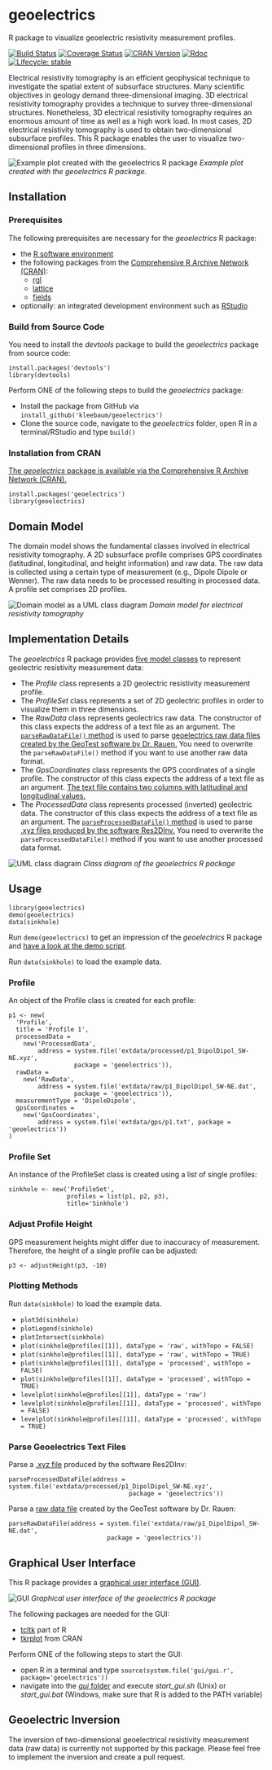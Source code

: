 # geoelectrics
R package to visualize geoelectric resistivity measurement profiles.

[![Build Status](https://travis-ci.org/kleebaum/geoelectrics.svg?branch=master)](https://travis-ci.org/kleebaum/geoelectrics)
[![Coverage Status](https://codecov.io/gh/kleebaum/geoelectrics/branch/master/graph/badge.svg)](https://codecov.io/gh/kleebaum/geoelectrics)
[![CRAN Version](http://www.r-pkg.org/badges/version/geoelectrics)](https://cran.r-project.org/package=geoelectrics)
[![Rdoc](https://api.rdocumentation.org/badges/version/geoelectrics)](https://www.rdocumentation.org/packages/geoelectrics) 
[![Lifecycle: stable](https://img.shields.io/badge/lifecycle-stable-brightgreen.svg)](https://lifecycle.r-lib.org/articles/stages.html#stable)

Electrical resistivity tomography is an efficient geophysical technique to investigate the spatial extent of subsurface structures. Many scientific objectives in geology demand three-dimensional imaging. 
3D electrical resistivity tomography provides a technique to survey three-dimensional structures. 
Nonetheless, 3D electrical resistivity tomography requires an enormous amount of time as well as a high work load. 
In most cases, 2D electrical resistivity tomography is used to obtain two-dimensional subsurface profiles. 
This R package enables the user to visualize two-dimensional profiles in three dimensions.

![Example plot created with the geoelectrics R package](https://raw.githubusercontent.com/kleebaum/geoelectrics/master/inst/img/sinkhole.png)
*Example plot created with the geoelectrics R package.*
 
## Installation 

### Prerequisites
The following prerequisites are necessary for the *geoelectrics* R package:
- the [R software environment](http://www.r-project.org/)
- the following packages from the [Comprehensive R Archive Network (CRAN)](https://cran.r-project.org/):
  - [rgl](https://cran.r-project.org/package=rgl/)
  - [lattice](https://cran.r-project.org/package=lattice/)
  - [fields](https://cran.r-project.org/package=fields/)
- optionally: an integrated development environment such as [RStudio](https://www.rstudio.com/)
  
### Build from Source Code
You need to install the *devtools* package to build the *geoelectrics* package from source code:
```
install.packages('devtools')
library(devtools)
```

Perform ONE of the following steps to build the *geoelectrics* package:
- Install the package from GitHub via ```install_github('kleebaum/geoelectrics')```
- Clone the source code, navigate to the *geoelectrics* folder, open R in a terminal/RStudio and type ```build()```

### Installation from CRAN
[The *geoelectrics* package is available via the Comprehensive R Archive Network (CRAN).](https://cran.r-project.org/package=geoelectrics/)
```
install.packages('geoelectrics')
library(geoelectrics)
```

## Domain Model
The domain model shows the fundamental classes involved in electrical resistivity tomography.
A 2D subsurface profile comprises GPS coordinates (latitudinal, longitudinal, and height information) and raw data.
The raw data is collected using a certain type of measurement (e.g., Dipole Dipole or Wenner). 
The raw data needs to be processed resulting in processed data.
A profile set comprises 2D profiles.

![Domain model as a UML class diagram](https://raw.githubusercontent.com/kleebaum/geoelectrics/master/inst/img/domain_data.png)
*Domain model for electrical resistivity tomography*

## Implementation Details
The *geoelectrics* R package provides [five model classes](https://github.com/kleebaum/geoelectrics/blob/master/R/00Classes.r) to represent geolectric resistivity measurement data:
- The *Profile* class represents a 2D geolectric resistivity measurement profile.
- The *ProfileSet* class represents a set of 2D geolectric profiles in order to visualize them in three dimensions.
- The *RawData* class represents geolectrics raw data. The constructor of this class expects the address of a text file as an argument. The [`parseRawDataFile()` method](https://github.com/kleebaum/geoelectrics/blob/master/R/parseRawDataFile.r) is used to parse [geoelectrics raw data files created by the GeoTest software by Dr. Rauen.](https://raw.githubusercontent.com/kleebaum/geoelectrics/master/inst/extdata/raw/p1_DipolDipol_SW-NE.dat) You need to overwrite the `parseRawDataFile()` method if you want to use another raw data format.
- The *GpsCoordinates* class represents the GPS coordinates of a single profile. The constructor of this class expects the address of a text file as an argument. [The text file contains two columns with latitudinal and longitudinal values.](https://raw.githubusercontent.com/kleebaum/geoelectrics/master/inst/extdata/gps/p1.txt)
- The *ProcessedData* class represents processed (inverted) geolectric data. The constructor of this class expects the address of a text file as an argument. The [`parseProcessedDataFile()` method](https://github.com/kleebaum/geoelectrics/blob/master/R/parseProcessedDataFile.r) is used to parse [.xyz files produced by the software Res2DInv.](https://raw.githubusercontent.com/kleebaum/geoelectrics/master/inst/extdata/processed/p1_DipolDipol_SW-NE.xyz) You need to overwrite the `parseProcessedDataFile()` method if you want to use another processed data format.

![UML class diagram](https://raw.githubusercontent.com/kleebaum/geoelectrics/master/inst/img/class_diagram.png)
*Class diagram of the geoelectrics R package*

## Usage

```
library(geoelectrics)
demo(geoelectrics)
data(sinkhole)
```

Run `demo(geoelectrics)` to get an impression of the *geoelectrics* R package and [have a look at the demo script](https://github.com/kleebaum/geoelectrics/blob/master/demo/geoelectrics.r).

Run `data(sinkhole)` to load the example data.

### Profile
An object of the Profile class is created for each profile:
```
p1 <- new(
  'Profile',
  title = 'Profile 1',
  processedData =
    new('ProcessedData',
        address = system.file('extdata/processed/p1_DipolDipol_SW-NE.xyz',
                  package = 'geoelectrics')),
  rawData =
    new('RawData',
        address = system.file('extdata/raw/p1_DipolDipol_SW-NE.dat', 
                  package = 'geoelectrics')),
  measurementType = 'DipoleDipole',
  gpsCoordinates =
    new('GpsCoordinates',
        address = system.file('extdata/gps/p1.txt', package = 'geoelectrics'))
)
```

### Profile Set
An instance of the ProfileSet class is created using a list of single profiles:
```
sinkhole <- new('ProfileSet',
                profiles = list(p1, p2, p3),
                title='Sinkhole')
```

### Adjust Profile Height
GPS measurement heights might differ due to inaccuracy of measurement. 
Therefore, the height of a single profile can be adjusted:
```
p3 <- adjustHeight(p3, -10)
```

### Plotting Methods
Run `data(sinkhole)` to load the example data.

- `plot3d(sinkhole)`
- `plotLegend(sinkhole)`
- `plotIntersect(sinkhole)`
- `plot(sinkhole@profiles[[1]], dataType = 'raw', withTopo = FALSE)`
- `plot(sinkhole@profiles[[1]], dataType = 'raw', withTopo = TRUE)`
- `plot(sinkhole@profiles[[1]], dataType = 'processed', withTopo = FALSE)`
- `plot(sinkhole@profiles[[1]], dataType = 'processed', withTopo = TRUE)`
- `levelplot(sinkhole@profiles[[1]], dataType = 'raw')`
- `levelplot(sinkhole@profiles[[1]], dataType = 'processed', withTopo = FALSE)`
- `levelplot(sinkhole@profiles[[1]], dataType = 'processed', withTopo = TRUE)`

### Parse Geoelectrics Text Files
Parse a [.xyz file](https://raw.githubusercontent.com/kleebaum/geoelectrics/master/inst/extdata/processed/p1_DipolDipol_SW-NE.xyz) produced by the software Res2DInv:
```
parseProcessedDataFile(address = system.file('extdata/processed/p1_DipolDipol_SW-NE.xyz',
                                 package = 'geoelectrics'))
```

Parse a [raw data file](https://raw.githubusercontent.com/kleebaum/geoelectrics/master/inst/extdata/raw/p1_DipolDipol_SW-NE.dat) created by the GeoTest software by Dr. Rauen:
```
parseRawDataFile(address = system.file('extdata/raw/p1_DipolDipol_SW-NE.dat',
                           package = 'geoelectrics'))
```

## Graphical User Interface
This R package provides a [graphical user interface (GUI)](https://github.com/kleebaum/geoelectrics/tree/master/inst/gui). 

![GUI](https://raw.githubusercontent.com/kleebaum/geoelectrics/master/inst/img/gui.png)
*Graphical user interface of the geoelectrics R package*

The following packages are needed for the GUI:
  - [tcltk](https://www.rdocumentation.org/packages/tcltk/) part of R
  - [tkrplot](https://cran.r-project.org/package=tkrplot/) from CRAN 

Perform ONE of the following steps to start the GUI:
  - open R in a terminal and type `source(system.file('gui/gui.r', package='geoelectrics'))`
  - navigate into the [*gui* folder](https://github.com/kleebaum/geoelectrics/tree/master/inst/gui) and execute *start_gui.sh* (Unix) or *start_gui.bat* (Windows, make sure that R is added to the PATH variable)
  
## Geoelectric Inversion
The inversion of two-dimensional geoelectrical resistivity measurement data (raw data) is currently not supported by this package. Please feel free to implement the inversion and create a pull request.